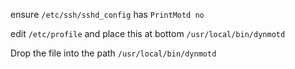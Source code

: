 ensure `/etc/ssh/sshd_config` has `PrintMotd no`

edit `/etc/profile` and place this at bottom
`/usr/local/bin/dynmotd`

Drop the file into the path `/usr/local/bin/dynmotd`

